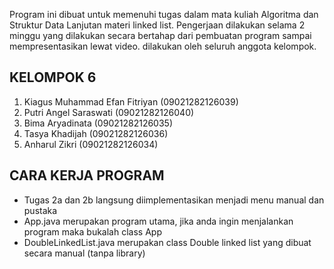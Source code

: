 Program ini dibuat untuk memenuhi tugas dalam mata kuliah Algoritma dan Struktur Data Lanjutan materi linked list. Pengerjaan dilakukan selama 2 minggu yang dilakukan secara bertahap dari pembuatan program sampai mempresentasikan lewat video. dilakukan oleh seluruh anggota kelompok.
## KELOMPOK 6
1. Kiagus Muhammad Efan Fitriyan (09021282126039)
2. Putri Angel Saraswati (09021282126040)
3. Bima Aryadinata (09021282126035)
4. Tasya Khadijah (09021282126036)
5. Anharul Zikri (09021282126034)

## CARA KERJA PROGRAM
- Tugas 2a dan 2b langsung diimplementasikan menjadi menu manual dan pustaka
- App.java merupakan program utama, jika anda ingin menjalankan program maka bukalah class App
- DoubleLinkedList.java merupakan class Double linked list yang dibuat secara manual (tanpa library)
